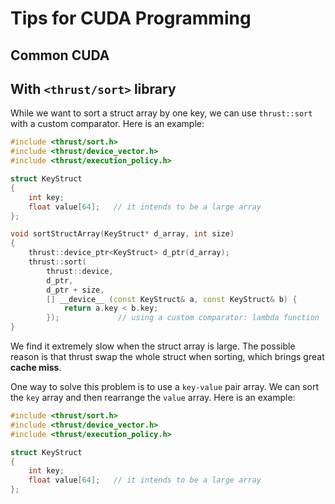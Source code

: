 # Tips for CUDA Programming

## Common CUDA

## With `<thrust/sort>` library

While we want to sort a struct array by one key, we can use `thrust::sort` with a custom comparator. Here is an example:

```cpp
#include <thrust/sort.h>
#include <thrust/device_vector.h>
#include <thrust/execution_policy.h>

struct KeyStruct 
{
    int key;
    float value[64];   // it intends to be a large array
};

void sortStructArray(KeyStruct* d_array, int size) 
{
    thrust::device_ptr<KeyStruct> d_ptr(d_array);
    thrust::sort(
        thrust::device, 
        d_ptr, 
        d_ptr + size, 
        [] __device__ (const KeyStruct& a, const KeyStruct& b) {
            return a.key < b.key;
        });             // using a custom comparator: lambda function
}
```

We find it extremely slow when the struct array is large. The possible reason is that thrust swap the whole struct when sorting, which brings great **cache miss**.


One way to solve this problem is to use a `key-value` pair array. We can sort the `key` array and then rearrange the `value` array. Here is an example:

```cpp
#include <thrust/sort.h>
#include <thrust/device_vector.h>
#include <thrust/execution_policy.h>

struct KeyStruct 
{
    int key;
    float value[64];   // it intends to be a large array
};

```

